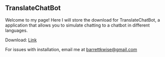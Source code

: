 ## TranslateChatBot

Welcome to my page! Here I will store the download for TranslateChatBot, a application that allows you 
to simulate chatting to a chatbot in different languages.

Download: <a href = "https://github.com/turt1edman/translatechatbot/archive/refs/heads/master.zip" download>Link</a>

For issues with installation, email me at <a href="mailto:email:barrettkwise@gmail.com">barrettkwise@gmail.com</a>

